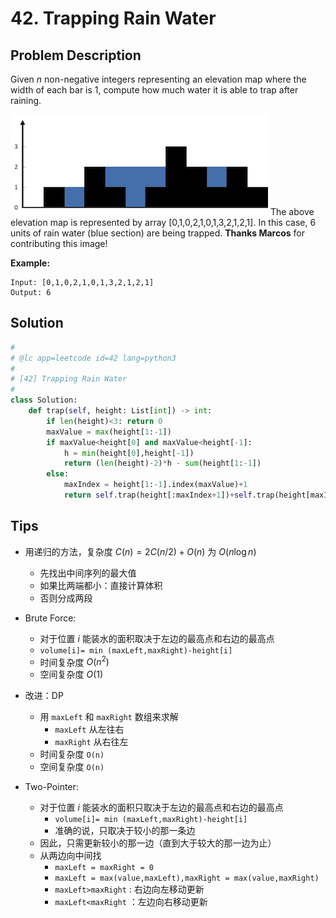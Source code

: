 # 42. Trapping Rain Water



## Problem Description



Given *n* non-negative integers representing an elevation map where the width of each bar is 1, compute how much water it is able to trap after raining.

![img](assets/rainwatertrap.png)
The above elevation map is represented by array [0,1,0,2,1,0,1,3,2,1,2,1]. In this case, 6 units of rain water (blue section) are being trapped. **Thanks Marcos** for contributing this image!

**Example:**

```
Input: [0,1,0,2,1,0,1,3,2,1,2,1]
Output: 6
```



## Solution



```python
#
# @lc app=leetcode id=42 lang=python3
#
# [42] Trapping Rain Water
#
class Solution:
    def trap(self, height: List[int]) -> int:
        if len(height)<3: return 0
        maxValue = max(height[1:-1])
        if maxValue<height[0] and maxValue<height[-1]:
            h = min(height[0],height[-1])
            return (len(height)-2)*h - sum(height[1:-1])
        else:
            maxIndex = height[1:-1].index(maxValue)+1
            return self.trap(height[:maxIndex+1])+self.trap(height[maxIndex:])

```











## Tips

- 用递归的方法，复杂度 $C(n)= 2C(n/2)+O(n)$ 为 $O(n\log n )$
  - 先找出中间序列的最大值
  - 如果比两端都小：直接计算体积
  - 否则分成两段
- Brute Force:
  - 对于位置 $i$ 能装水的面积取决于左边的最高点和右边的最高点
  - `volume[i]= min (maxLeft,maxRight)-height[i]` 
  - 时间复杂度 $O(n^2)$
  - 空间复杂度 $O(1)$ 
- 改进：DP
  - 用 `maxLeft` 和 `maxRight` 数组来求解
    - `maxLeft` 从左往右
    - `maxRight` 从右往左
  - 时间复杂度 `O(n)`
  - 空间复杂度 `O(n)`

- Two-Pointer:

  - 对于位置 $i$ 能装水的面积只取决于左边的最高点和右边的最高点
    - `volume[i]= min (maxLeft,maxRight)-height[i]` 
    - 准确的说，只取决于较小的那一条边
  - 因此，只需更新较小的那一边（直到大于较大的那一边为止）
  - 从两边向中间找 
    - `maxLeft = maxRight = 0`
    - `maxLeft = max(value,maxLeft),maxRight = max(value,maxRight)`
    - `maxLeft>maxRight` : 右边向左移动更新
    - `maxLeft<maxRight` ：左边向右移动更新

  

  

